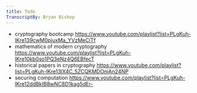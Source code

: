 ```yaml
---
title: Todo
TranscriptBy: Bryan Bishop
---
```


* cryptography bootcamp <https://www.youtube.com/playlist?list=PLgKuh-lKre139cwM0pjuxMa_YVzMeCiTf>
* mathematics of modern cryptography <https://www.youtube.com/playlist?list=PLgKuh-lKre10kb0so1PQ3eNz4Q6EBfecT>
* historical papers in cryptography <https://www.youtube.com/playlist?list=PLgKuh-lKre13lX4C_5ZCQKMDOniAn24NP>
* securing computation <https://www.youtube.com/playlist?list=PLgKuh-lKre12ddBkIB8wNC8D1kag5dEr->

